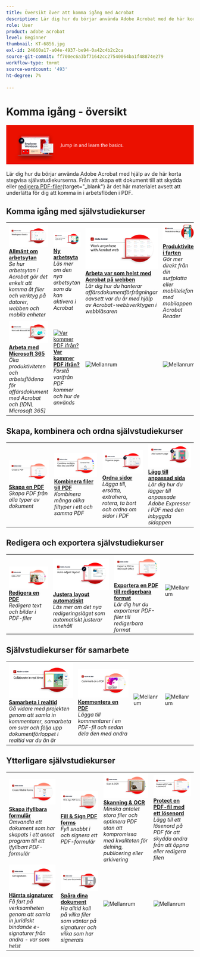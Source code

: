 ```yaml
---
title: Översikt över att komma igång med Acrobat
description: Lär dig hur du börjar använda Adobe Acrobat med de här korta (1-2 min) stegvisa självstudiekurserna
role: User
product: adobe acrobat
level: Beginner
thumbnail: KT-6856.jpg
exl-id: 24660a17-a04e-4937-be94-0a42c4b2c2ca
source-git-commit: ff700ec6a3bf71642cc27540064ba1f48874e279
workflow-type: tm+mt
source-wordcount: '493'
ht-degree: 7%

---
```


# Komma igång - översikt

![Acrobat - startbild](../assets/Hero-GettingStarted.png)

Lär dig hur du börjar använda Adobe Acrobat med hjälp av de här korta stegvisa självstudiekurserna. Från att skapa ett dokument till att skydda eller [redigera PDF-filer](https://www.adobe.com/sv/acrobat/online/pdf-editor.html){target=&quot;_blank&quot;} är det här materialet avsett att underlätta för dig att komma in i arbetsflöden i PDF.

## Komma igång med självstudiekurser

<table style="table-layout:fixed">
<tr>
  <td>
    <a href="get-to-know-the-acrobat-dc-interface.md">
      <img alt="Allmänt om arbetsytan" src="../assets/Workspace_1280.png" />
    </a>
    <div>
    <a href="get-to-know-the-acrobat-dc-interface.md"><strong>Allmänt om arbetsytan</strong></a>
    </div>
    <em>Se hur arbetsytan i Acrobat gör det enkelt att komma åt filer och verktyg på datorer, webben och mobila enheter</em>
    <br>
  </td>
  <td>
    <a href="new-workspace.md">
      <img alt="Ny arbetsyta" src="../assets/NewWorkspace.png" />
    </a>
    <div>
    <a href="new-workspace.md"><strong>Ny arbetsyta</strong></a>
    </div>
    <em>Läs mer om den nya arbetsytan som du kan aktivera i Acrobat</em>
    <br>
  </td>
  <td>
    <a href="acrobatweb.md">
      <img alt="Arbeta var som helst med Acrobat på webben" src="../assets/Acrobatweb_1280.png" />
    </a>
    <div>
    <a href="acrobatweb.md"><strong>Arbeta var som helst med Acrobat på webben</strong></a>
    </div>
    <em>Lär dig hur du hanterar affärsdokumentförfrågningar oavsett var du är med hjälp av Acrobat-webbverktygen i webbläsaren</em>
    <br>
  </td>
  <td>
    <a href="productivity.md">
      <img alt="Produktivitet i farten" src="../assets/Productivity_1280.png" />
    </a>
    <div>
     <a href="productivity.md"><strong>Produktivitet i farten</strong></a>
    </div>
    <em>Gör mer direkt från din surfplatta eller mobiltelefon med mobilappen Acrobat Reader</em>
    <br>
  </td>
</tr>
<tr>
    <td>
      <a href="../integrate/integrate-overview.md#microsoft">
        <img alt="Arbeta med Microsoft 365" src="../assets/WorkMicrosoft365_1280.png" />
      </a>
      <div>
      <a href="../integrate/integrate-overview.md#microsoft"><strong>Arbeta med Microsoft 365</strong></a>
      </div>
      <em>Öka produktiviteten och arbetsflödena för affärsdokument med Acrobat och [!DNL Microsoft 365]</em>
      <br>
    </td>
    <td>
      <a href="where-do-pdfs-come-from.md">
        <img alt="Var kommer PDF ifrån?" src="../assets/WherePDFs.jpg" />
      </a>
      <div>
      <a href="where-do-pdfs-come-from.md"><strong>Var kommer PDF ifrån?</strong></a>
      </div>
      <em>Förstå varifrån PDF kommer och hur de används</em>
      <br>
    </td>
    <td>
    <img alt="Mellanrum" src="../assets/Grayspacer.png" />
      <div>
      <br>
    </td>
    <td>
    <img alt="Mellanrum" src="../assets/Grayspacer.png" />
      <div>
      <br>
    </td>
  </tr>
  </table>

## Skapa, kombinera och ordna självstudiekurser

<table style="table-layout:fixed">
  <tr>
    <td>
      <a href="create-pdf.md">
        <img alt="Skapa PDF-filer" src="../assets/Create.jpg" />
      </a>
      <div>
      <a href="create-pdf.md"><strong>Skapa en PDF</strong></a>
      </div>
      <em>Skapa PDF från alla typer av dokument</em>
      <br>
    </td>
    <td>
      <a href="combine-to-pdf.md">
        <img alt="Combine Files till PDF" src="../assets/Combine.jpg" />
      </a>
      <div>
      <a href="combine-to-pdf.md"><strong>Kombinera filer till PDF</strong></a>
      </div>
      <em>Kombinera många olika filtyper i ett och samma PDF</em>
      <br>
    </td>
    <td>
      <a href="organize.md">
        <img alt="Ordna sidor" src="../assets/Organize.png" />
      </a>
      <div>
      <a href="organize.md"><strong>Ordna sidor</strong></a>
      </div>
      <em>Lägga till, ersätta, extrahera, rotera, ta bort och ordna om sidor i PDF</em>
      <br>
    </td>
    <td>
      <a href="add-custom-page.md">
        <img alt="Lägg till anpassad sida" src="../assets/Custompage.png" />
      </a>
      <div>
      <a href="add-custom-page.md"><strong>Lägg till anpassad sida</strong></a>
      </div>
      <em>Lär dig hur du lägger till anpassade Adobe Expresser i PDF med den inbyggda sidappen</em>
      <br>
    </td>
  </tr>
  </table>

## Redigera och exportera självstudiekurser

<table style="table-layout:fixed">
  <tr>
    <td>
      <a href="edit-pdf.md">
        <img alt="Redigera en PDF" src="../assets/Edit.jpg" />
      </a>
      <div>
      <a href="edit-pdf.md"><strong>Redigera en PDF</strong></a>
      </div>
      <em>Redigera text och bilder i PDF-filer</em>
      <br>
    </td>
    <td>
      <a href="auto-adjust-layout.md">
        <img alt="Justera layout automatiskt" src="../assets/Autoadjust.png" />
      </a>
      <div>
      <a href="auto-adjust-layout.md"><strong>Justera layout automatiskt</strong></a>
      </div>
      <em>Läs mer om det nya redigeringsläget som automatiskt justerar innehåll</em>
      <br>
    </td>
    <td>
      <a href="export-pdf.md">
        <img alt="Exportera en PDF till redigerbara format" src="../assets/Export.jpg" />
      </a>
      <div>
      <a href="export-pdf.md"><strong>Exportera en PDF till redigerbara format</strong></a>
      </div>
      <em>Lär dig hur du exporterar PDF-filer till redigerbara format</em>
      <br>
    </td>
    <td>
    <img alt="Mellanrum" src="../assets/Whitespacer.png" />
      <div>
      <br>
    </td>
  </tr>
  </table>

## Självstudiekurser för samarbete

<table style="table-layout:fixed">
  <tr>
    <td>
      <a href="collaborate.md">
        <img alt="Samarbeta i realtid" src="../assets/Collaborate_1280.png" />
      </a>
      <div>
      <a href="collaborate.md"><strong>Samarbeta i realtid</strong></a>
      </div>
      <em>Gå vidare med projekten genom att samla in kommentarer, samarbeta om svar och följa upp dokumentförloppet i realtid var du än är</em>
      <br>
    </td>
    <td>
      <a href="comment-on-pdf-files.md">
        <img alt="Kommentera en PDF" src="../assets/Comment.jpg" />
      </a>
      <div>
      <a href="comment-on-pdf-files.md"><strong>Kommentera en PDF</strong></a>
      </div>
      <em>Lägga till kommentarer i en PDF-fil och sedan dela den med andra</em>
      <br>
    </td>
    <td>
    <img alt="Mellanrum" src="../assets/Whitespacer.png" />
      <div>
      <br>
    </td>
    <td>
    <img alt="Mellanrum" src="../assets/Whitespacer.png" />
      <div>
      <br>
    </td>
</tr>
</table>

## Ytterligare självstudiekurser

<table style="table-layout:fixed">
<tr>
  <td>
    <a href="create-fillable-forms.md">
      <img alt="Skapa ifyllbara formulär" src="../assets/Form_1280.png" />
    </a>
    <div>
    <a href="create-fillable-forms.md"><strong>Skapa ifyllbara formulär</strong></a>
    </div>
    <em>Omvandla ett dokument som har skapats i ett annat program till ett ifyllbart PDF-formulär</em>
    <br>
  </td>
  <td>
    <a href="fill-and-sign.md">
      <img alt="Fyll i och signera ett PDF-formulär" src="../assets/FillSign_1280.png" />
    </a>
    <div>
    <a href="fill-and-sign.md"><strong>Fill &amp; Sign PDF forms</strong></a>
    </div>
    <em>Fyll snabbt i och signera ett PDF-formulär</em>
    <br>
  </td>
  <td>
    <a href="scan-and-ocr.md">
      <img alt="Skanning &amp; OCR" src="../assets/Scan.jpg" />
    </a>
    <div>
    <a href="scan-and-ocr.md"><strong>Skanning &amp; OCR</strong></a>
    </div>
    <em>Minska antalet stora filer och optimera PDF utan att kompromissa med kvaliteten för delning, publicering eller arkivering</em>
    <br>
  </td>
  <td>
    <a href="password-protect.md">
      <img alt="Protect en PDF-fil med ett lösenord" src="../assets/Protect.jpg" />
    </a>
    <div>
    <a href="password-protect.md"><strong>Protect en PDF-fil med ett lösenord</strong></a>
    </div>
    <em>Lägg till ett lösenord på PDF för att skydda andra från att öppna eller redigera filen</em>
    <br>
  </td>
</tr>
<tr>
  <td>
    <a href="signatures.md">
      <img alt="Hämta signaturer" src="../assets/Signatures_1280.png" />
    </a>
    <div>
    <a href="signatures.md"><strong>Hämta signaturer</strong></a>
    </div>
    <em>Få fart på verksamheten genom att samla in juridiskt bindande e-signaturer från andra - var som helst</em>
    <br>
  </td>
  <td>
    <a href="track.md">
      <img alt="Spåra dina dokument" src="../assets/Track_1280.png" />
    </a>
    <div>
    <a href="track.md"><strong>Spåra dina dokument</strong></a>
    </div>
    <em>Ha alltid koll på vilka filer som väntar på signaturer och vilka som har signerats</em>
    <br>
  </td>
  <td>
   <img alt="Mellanrum" src="../assets/Whitespacer.png" />
    <div>
    <br>
  </td>
  <td>
   <img alt="Mellanrum" src="../assets/Whitespacer.png" />
    <div>
    <br>
  </td>
</tr>
</table>
